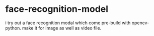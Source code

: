 # face-recognition-model
i try out a face recognition modal which come pre-build with opencv-python. make it for image as well as  video file. 
